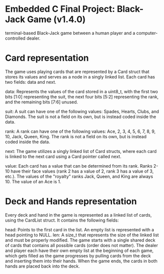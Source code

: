 # Embedded C Final Project: Black-Jack Game (v1.4.0)
terminal-based Black-Jack game between a human player and a computer-controlled dealer.

# Card representation
The game uses playing cards that are represented by a Card struct that stores its values and serves as a node in a singly linked list.
Each card has two fields: data and next.

data: Represents the values of the card stored in a uint8_t, with the first two bits [1:0] representing the suit, the next four bits [5:2] representing the rank, and the remaining bits [7:6] unused.

suit: A suit can have one of the following values: Spades, Hearts, Clubs, and Diamonds. The suit is not a field on its own, but is instead coded inside the data.

rank: A rank can have one of the following values: Ace, 2, 3, 4, 5, 6, 7, 8, 9, 10, Jack, Queen, King. The rank is not a field on its own, but is instead coded inside the data.

next: The game utilizes a singly linked list of Card structs, where each card is linked to the next card using a Card pointer called next.

value: Each card has a value that can be determined from its rank. Ranks 2-10 have their face values (rank 2 has a value of 2, rank 3 has a value of 3, etc.). The values of the "royalty" ranks Jack, Queen, and King are always 10. The value of an Ace is 1.


# Deck and Hands representation

Every deck and hand in the game is represented as a linked list of cards, using the CardList struct. It contains the following fields:

head: Points to the first card in the list. An empty list is represented with a head pointing to NULL.
len: A size_t that represents the size of the linked list and must be properly modified.
The game starts with a single shared deck of cards that contains all possible cards (order does not matter). The dealer and player each have their own empty list at the beginning of each game, which gets filled as the game progresses by pulling cards from the deck and inserting them into their hands. When the game ends, the cards in both hands are placed back into the deck.
